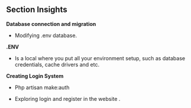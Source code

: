 ## Section Insights 

**Database connection and migration**

- Modifying .env database.

**.ENV**

- Is a local where you put all your environment setup, such as database credentials, cache drivers and etc.

**Creating Login System**

- Php artisan make:auth

- Exploring login and register in the website . 

